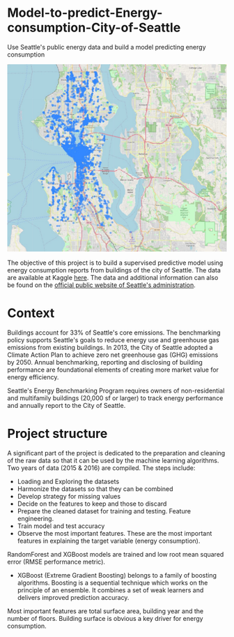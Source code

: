 # Model-to-predict-Energy-consumption-City-of-Seattle
Use Seattle's public energy data and build a model predicting energy consumption

![](asset/map.jpg)

The objective of this project is to build a supervised predictive model using energy consumption reports from buildings of the city of Seattle.
The data are available at Kaggle [here](https://www.kaggle.com/city-of-seattle/sea-building-energy-benchmarking?select=socrata_metadata_2016-building-energy-benchmarking.json). The data and additional information can also be found on the [official public website of Seattle's administration](http://www.seattle.gov/environment/climate-change/buildings-and-energy/energy-benchmarking).

# Context
Buildings account for 33% of Seattle's core emissions. The benchmarking policy supports Seattle's goals to reduce energy use and greenhouse gas emissions from existing buildings. In 2013, the City of Seattle adopted a Climate Action Plan to achieve zero net greenhouse gas (GHG) emissions by 2050. Annual benchmarking, reporting and disclosing of building performance are foundational elements of creating more market value for energy efficiency. 

Seattle's Energy Benchmarking Program requires owners of non-residential and multifamily buildings (20,000 sf or larger) to track energy performance and annually report  to the City of Seattle.

# Project structure

A significant part of the project is dedicated to the preparation and cleaning of the raw data so that it can be used by the machine learning algorithms.
Two years of data (2015 & 2016) are compiled.
The steps include:
- Loading and Exploring the datasets
- Harmonize the datasets so that they can be combined
- Develop strategy for missing values
- Decide on the features to keep and those to discard
- Prepare the cleaned dataset for training and testing. Feature engineering.
- Train model and test accuracy
- Observe the most important features. These are the most important features in explaining the target variable (energy consumption).

RandomForest and XGBoost models are trained and low root mean squared error (RMSE performance metric).
- XGBoost (Extreme Gradient Boosting) belongs to a family of boosting algorithms. Boosting is a sequential technique which works on the principle of an ensemble. It combines a set of weak learners and delivers improved prediction accuracy.

Most important features are total surface area, building year and the number of floors. Building surface is obvious a key driver for energy consumption.
